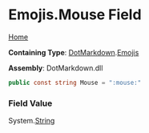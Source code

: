 # Emojis\.Mouse Field

[Home](../../../README.md)

**Containing Type**: [DotMarkdown](../../README.md)\.[Emojis](../README.md)

**Assembly**: DotMarkdown\.dll

```csharp
public const string Mouse = ":mouse:"
```

### Field Value

System\.[String](https://docs.microsoft.com/en-us/dotnet/api/system.string)